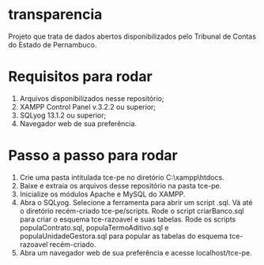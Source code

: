 # transparencia
Projeto que trata de dados abertos disponibilizados pelo Tribunal de Contas do Estado de Pernambuco.

# Requisitos para rodar
1. Arquivos disponibilizados nesse repositório;
2. XAMPP Control Panel v.3.2.2 ou superior;
3. SQLyog 13.1.2 ou superior;
4. Navegador web de sua preferência.

# Passo a passo para rodar
1. Crie uma pasta intitulada tce-pe no diretório C:\xampp\htdocs.
2. Baixe e extraia os arquivos desse repositório na pasta tce-pe.
3. Inicialize os módulos Apache e MySQL do XAMPP.
4. Abra o SQLyog. Selecione a ferramenta para abrir um script .sql. Vá até o diretório recém-criado tce-pe/scripts. Rode o script criarBanco.sql para criar o esquema tce-razoavel e suas tabelas. Rode os scripts populaContrato.sql, populaTermoAditivo.sql e populaUnidadeGestora.sql para popular as tabelas do esquema tce-razoavel recém-criado.
5. Abra um navegador web de sua preferência e acesse localhost/tce-pe.
